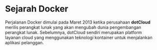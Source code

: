 # Sejarah Docker

Perjalanan Docker dimulai pada Maret 2013 ketika perusahaan **dotCloud** merilis perangkat lunak yang akan mengubah dunia pengembangan perangkat lunak. 
Sebelumnya, dotCloud sendiri merupakan platform layanan cloud yang menggunakan teknologi kontainer untuk menjalankan aplikasi pelanggan.